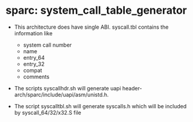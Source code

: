 # sparc: system_call_table_generator

- This architecture does have single ABI.
  syscall.tbl contains the information like 
    - system call number
    - name 
    - entry_64
    - entry_32
    - compat
    - comments

- The scripts syscallhdr.sh will generate uapi header- 
  arch/sparc/include/uapi/asm/unistd.h. 

- The script syscalltbl.sh will generate syscalls.h 
  which will be included by syscall_64/32/x32.S file

